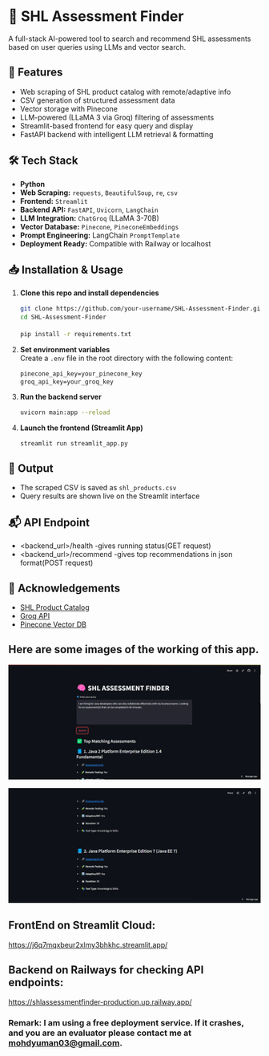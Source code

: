 # 🧠 SHL Assessment Finder

A full-stack AI-powered tool to search and recommend SHL assessments based on user queries using LLMs and vector search.

## 🚀 Features

- Web scraping of SHL product catalog with remote/adaptive info
- CSV generation of structured assessment data
- Vector storage with Pinecone
- LLM-powered (LLaMA 3 via Groq) filtering of assessments
- Streamlit-based frontend for easy query and display
- FastAPI backend with intelligent LLM retrieval & formatting

## 🛠️ Tech Stack

- **Python**
- **Web Scraping:** `requests`, `BeautifulSoup`, `re`, `csv`
- **Frontend:** `Streamlit`
- **Backend API:** `FastAPI`, `Uvicorn`, `LangChain`
- **LLM Integration:** `ChatGroq` (LLaMA 3-70B)
- **Vector Database:** `Pinecone`, `PineconeEmbeddings`
- **Prompt Engineering:** LangChain `PromptTemplate`
- **Deployment Ready:** Compatible with Railway or localhost

## 📥 Installation & Usage

1. **Clone this repo and install dependencies**  
   ```bash
   git clone https://github.com/your-username/SHL-Assessment-Finder.git
   cd SHL-Assessment-Finder

   pip install -r requirements.txt
   ```

2. **Set environment variables**  
   Create a `.env` file in the root directory with the following content:
   ```env
   pinecone_api_key=your_pinecone_key
   groq_api_key=your_groq_key
   ```

3. **Run the backend server**  
   ```bash
   uvicorn main:app --reload
   ```

4. **Launch the frontend (Streamlit App)**  
   ```bash
   streamlit run streamlit_app.py
   ```

## 📁 Output

- The scraped CSV is saved as `shl_products.csv`
- Query results are shown live on the Streamlit interface

## 📬 API Endpoint

- <backend_url>/health      -gives running status(GET request)
- <backend_url>/recommend   -gives top recommendations in json format(POST request)

## 🙌 Acknowledgements

- [SHL Product Catalog](https://www.shl.com/solutions/products/product-catalog/)
- [Groq API](https://console.groq.com/)
- [Pinecone Vector DB](https://www.pinecone.io/)

## Here are some images of the working of this app.
![alt text](image.png)


![alt text](image-1.png)

## FrontEnd on Streamlit Cloud:
https://j6q7mqxbeur2xlmy3bhkhc.streamlit.app/

## Backend on Railways for checking API endpoints:
https://shlassessmentfinder-production.up.railway.app/

### Remark: I am using a free deployment service. If it crashes, and you are an evaluator please contact me at mohdyuman03@gmail.com.


